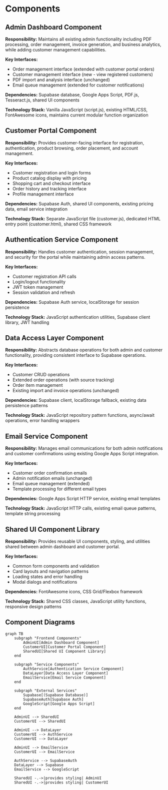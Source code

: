 # Components

## Admin Dashboard Component

**Responsibility:** Maintains all existing admin functionality including PDF processing, order management, invoice generation, and business analytics, while adding customer management capabilities.

**Key Interfaces:**
- Order management interface (extended with customer portal orders)
- Customer management interface (new - view registered customers)
- PDF import and analysis interface (unchanged)
- Email queue management (extended for customer notifications)

**Dependencies:** Supabase database, Google Apps Script, PDF.js, Tesseract.js, shared UI components

**Technology Stack:** Vanilla JavaScript (script.js), existing HTML/CSS, FontAwesome icons, maintains current modular function organization

## Customer Portal Component

**Responsibility:** Provides customer-facing interface for registration, authentication, product browsing, order placement, and account management.

**Key Interfaces:**
- Customer registration and login forms
- Product catalog display with pricing
- Shopping cart and checkout interface
- Order history and tracking interface
- Profile management interface

**Dependencies:** Supabase Auth, shared UI components, existing pricing data, email service integration

**Technology Stack:** Separate JavaScript file (customer.js), dedicated HTML entry point (customer.html), shared CSS framework

## Authentication Service Component

**Responsibility:** Handles customer authentication, session management, and security for the portal while maintaining admin access patterns.

**Key Interfaces:**
- Customer registration API calls
- Login/logout functionality
- JWT token management
- Session validation and refresh

**Dependencies:** Supabase Auth service, localStorage for session persistence

**Technology Stack:** JavaScript authentication utilities, Supabase client library, JWT handling

## Data Access Layer Component

**Responsibility:** Abstracts database operations for both admin and customer functionality, providing consistent interface to Supabase operations.

**Key Interfaces:**
- Customer CRUD operations
- Extended order operations (with source tracking)
- Order item management
- Existing import and invoice operations (unchanged)

**Dependencies:** Supabase client, localStorage fallback, existing data persistence patterns

**Technology Stack:** JavaScript repository pattern functions, async/await operations, error handling wrappers

## Email Service Component

**Responsibility:** Manages email communications for both admin notifications and customer confirmations using existing Google Apps Script integration.

**Key Interfaces:**
- Customer order confirmation emails
- Admin notification emails (unchanged)
- Email queue management (extended)
- Template processing for different email types

**Dependencies:** Google Apps Script HTTP service, existing email templates

**Technology Stack:** JavaScript HTTP calls, existing email queue patterns, template string processing

## Shared UI Component Library

**Responsibility:** Provides reusable UI components, styling, and utilities shared between admin dashboard and customer portal.

**Key Interfaces:**
- Common form components and validation
- Card layouts and navigation patterns
- Loading states and error handling
- Modal dialogs and notifications

**Dependencies:** FontAwesome icons, CSS Grid/Flexbox framework

**Technology Stack:** Shared CSS classes, JavaScript utility functions, responsive design patterns

## Component Diagrams

```mermaid
graph TB
    subgraph "Frontend Components"
        AdminUI[Admin Dashboard Component]
        CustomerUI[Customer Portal Component]
        SharedUI[Shared UI Component Library]
    end
    
    subgraph "Service Components"
        AuthService[Authentication Service Component]
        DataLayer[Data Access Layer Component]
        EmailService[Email Service Component]
    end
    
    subgraph "External Services"
        Supabase[(Supabase Database)]
        SupabaseAuth[Supabase Auth]
        GoogleScript[Google Apps Script]
    end
    
    AdminUI --> SharedUI
    CustomerUI --> SharedUI
    
    AdminUI --> DataLayer
    CustomerUI --> AuthService
    CustomerUI --> DataLayer
    
    AdminUI --> EmailService
    CustomerUI --> EmailService
    
    AuthService --> SupabaseAuth
    DataLayer --> Supabase
    EmailService --> GoogleScript
    
    SharedUI -.->|provides styling| AdminUI
    SharedUI -.->|provides styling| CustomerUI
```
